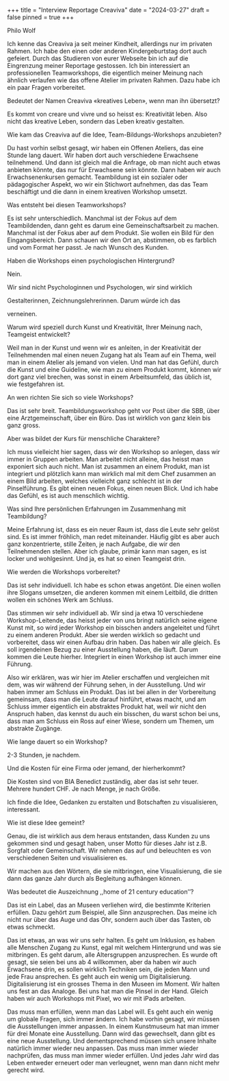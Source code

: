 +++
title = "Interview Reportage Creaviva"
date = "2024-03-27"
draft = false
pinned = true
+++
<!--StartFragment-->

Philo Wolf



Ich kenne das Creaviva ja seit meiner Kindheit, allerdings nur im privaten Rahmen. Ich habe den einen oder anderen Kindergeburtstag dort auch gefeiert. Durch das Studieren von eurer Webseite bin ich auf die Eingrenzung meiner Reportage gestossen. Ich bin interessiert an professionellen Teamworkshops, die eigentlich meiner Meinung nach ähnlich verlaufen wie das offene Atelier im privaten Rahmen. Dazu habe ich ein paar Fragen vorbereitet. 



Bedeutet der Namen Creaviva «kreatives Leben», wenn man ihn übersetzt?

Es kommt von creare und vivre und so heisst es: Kreativität leben. Also nicht das kreative Leben, sondern das Leben kreativ gestalten.



Wie kam das Creaviva auf die Idee, Team-Bildungs-Workshops anzubieten?

Du hast vorhin selbst gesagt, wir haben ein Offenen Ateliers, das eine Stunde lang dauert. Wir haben dort auch verschiedene Erwachsene teilnehmend. Und dann ist gleich mal die Anfrage, ob man nicht auch etwas anbieten könnte, das nur für Erwachsene sein könnte. Dann haben wir auch Erwachsenenkursen gemacht. Teambildung ist ein sozialer oder pädagogischer Aspekt, wo wir ein Stichwort aufnehmen, das das Team beschäftigt und die dann in einem kreativen Workshop umsetzt. 



Was entsteht bei diesen Teamworkshops? 

Es ist sehr unterschiedlich. Manchmal ist der Fokus auf dem Teambildenden, dann geht es darum eine Gemeinschaftsarbeit zu machen. Manchmal ist der Fokus aber auf dem Produkt. Sie wollen ein Bild für den Eingangsbereich. Dann schauen wir den Ort an, abstimmen, ob es farblich und vom Format her passt. Je nach Wunsch des Kunden.





Haben die Workshops einen psychologischen Hintergrund? 

Nein.

Wir sind nicht Psychologinnen und Psychologen, wir sind wirklich

Gestalterinnen, Zeichnungslehrerinnen. Darum würde ich das

verneinen. 





Warum wird speziell durch Kunst und Kreativität, Ihrer Meinung nach, Teamgeist entwickelt? 

Weil man in der Kunst und wenn wir es anleiten, in der Kreativität der Teilnehmenden mal einen neuen Zugang hat als Team auf ein Thema, weil man in einem Atelier als jemand von vielen. Und man hat das Gefühl, durch die Kunst und eine Guideline, wie man zu einem Produkt kommt, können wir dort ganz viel brechen, was sonst in einem Arbeitsumfeld, das üblich ist, wie festgefahren ist. 



An wen richten Sie sich so viele Workshops? 

Das ist sehr breit. Teambildungsworkshop geht vor Post über die SBB, über eine Arztgemeinschaft, über ein Büro. Das ist wirklich von ganz klein bis ganz gross.

Aber was bildet der Kurs für menschliche Charaktere? 

Ich muss vielleicht hier sagen, dass wir den Workshop so anlegen, dass wir immer in Gruppen arbeiten. Man arbeitet nicht alleine, das heisst man exponiert sich auch nicht. Man ist zusammen an einem Produkt, man ist integriert und plötzlich kann man wirklich mal mit dem Chef zusammen an einem Bild arbeiten, welches vielleicht ganz schlecht ist in der Pinselführung. Es gibt einen neuen Fokus, einen neuen Blick. Und ich habe das Gefühl, es ist auch menschlich wichtig. 

Was sind Ihre persönlichen Erfahrungen im Zusammenhang mit Teambildung? 

Meine Erfahrung ist, dass es ein neuer Raum ist, dass die Leute sehr gelöst sind. Es ist immer fröhlich, man redet miteinander. Häufig gibt es aber auch ganz konzentrierte, stille Zeiten, je nach Aufgabe, die wir den Teilnehmenden stellen. Aber ich glaube, primär kann man sagen, es ist locker und wohlgesinnt. Und ja, es hat so einen Teamgeist drin. 

Wie werden die Workshops vorbereitet? 

Das ist sehr individuell. Ich habe es schon etwas angetönt. Die einen wollen ihre Slogans umsetzen, die anderen kommen mit einem Leitbild, die dritten wollen ein schönes Werk am Schluss.



Das stimmen wir sehr individuell ab. Wir sind ja etwa 10 verschiedene Workshop-Leitende, das heisst jeder von uns bringt natürlich seine eigene Kunst mit, so wird jeder Workshop ein bisschen anders angeleitet und führt zu einem anderen Produkt. Aber sie werden wirklich so gedacht und vorbereitet, dass wir einen Aufbau drin haben. Das haben wir alle gleich. Es soll irgendeinen Bezug zu einer Ausstellung haben, die läuft. Darum kommen die Leute hierher. Integriert in einen Workshop ist auch immer eine Führung.

Also wir erklären, was wir hier im Atelier erschaffen und vergleichen mit dem, was wir während der Führung sehen, in der Ausstellung. Und wir haben immer am Schluss ein Produkt. Das ist bei allen in der Vorbereitung gemeinsam, dass man die Leute darauf hinführt, etwas macht, und am Schluss immer eigentlich ein abstraktes Produkt hat, weil wir nicht den Anspruch haben, das kennst du auch ein bisschen, du warst schon bei uns, dass man am Schluss ein Ross auf einer Wiese, sondern um Themen, um abstrakte Zugänge. 



Wie lange dauert so ein Workshop?

2-3 Stunden, je nachdem. 





Und die Kosten für eine Firma oder jemand, der hierherkommt? 

Die Kosten sind von BIA Benedict zuständig, aber das ist sehr teuer. Mehrere hundert CHF. Je nach Menge, je nach Größe. 



Ich finde die Idee, Gedanken zu erstalten und Botschaften zu visualisieren, interessant. 



Wie ist diese Idee gemeint? 

Genau, die ist wirklich aus dem heraus entstanden, dass Kunden zu uns gekommen sind und gesagt haben, unser Motto für dieses Jahr ist z.B. Sorgfalt oder Gemeinschaft. Wir nehmen das auf und beleuchten es von verschiedenen Seiten und visualisieren es.

Wir machen aus den Wörtern, die sie mitbringen, eine Visualisierung, die sie dann das ganze Jahr durch als Begleitung aufhängen können. 



Was bedeutet die Auszeichnung ,,home of 21 century education’’? 

Das ist ein Label, das an Museen verliehen wird, die bestimmte Kriterien erfüllen. Dazu gehört zum Beispiel, alle Sinn anzusprechen. Das meine ich nicht nur über das Auge und das Ohr, sondern auch über das Tasten, ob etwas schmeckt.

Das ist etwas, an was wir uns sehr halten. Es geht um Inklusion, es haben alle Menschen Zugang zu Kunst, egal mit welchem Hintergrund und was sie mitbringen. Es geht darum, alle Altersgruppen anzusprechen. Es wurde oft gesagt, sie seien bei uns ab 4 willkommen, aber da haben wir auch Erwachsene drin, es sollen wirklich Techniken sein, die jeden Mann und jede Frau ansprechen. Es geht auch ein wenig um Digitalisierung. Digitalisierung ist ein grosses Thema in den Museen im Moment. Wir halten uns fest an das Analoge. Bei uns hat man die Pinsel in der Hand. Gleich haben wir auch Workshops mit Pixel, wo wir mit iPads arbeiten.

Das muss man erfüllen, wenn man das Label will. Es geht auch ein wenig um globale Fragen, sich immer ändern. Ich habe vorhin gesagt, wir müssen die Ausstellungen immer anpassen. In einem Kunstmuseum hat man immer für drei Monate eine Ausstellung. Dann wird das gewechselt, dann gibt es eine neue Ausstellung. Und dementsprechend müssen sich unsere Inhalte natürlich immer wieder neu anpassen. Das muss man immer wieder nachprüfen, das muss man immer wieder erfüllen. Und jedes Jahr wird das Leben entweder erneuert oder man verleugnet, wenn man dann nicht mehr gerecht wird. 



<!--EndFragment-->